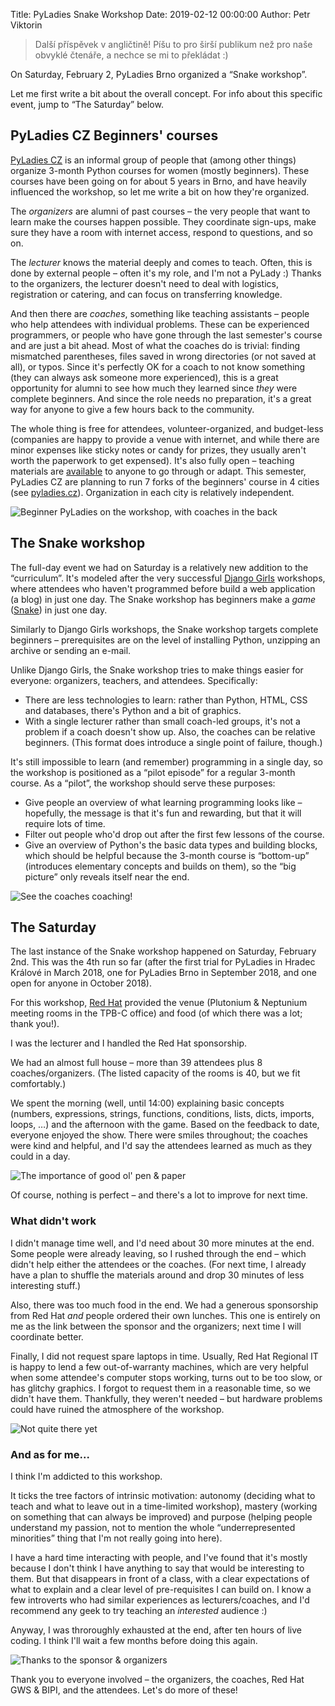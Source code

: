 Title:  PyLadies Snake Workshop
Date: 2019-02-12 00:00:00
Author: Petr Viktorin

> Další příspěvek v angličtině!
> Píšu to pro širší publikum než pro naše obvyklé čtenáře, a nechce se mi to
> překládat :)


On Saturday, February 2, PyLadies Brno organized a “Snake workshop”.

Let me first write a bit about the overall concept.
For info about this specific event, jump to “The Saturday” below.


## PyLadies CZ Beginners' courses

[PyLadies CZ](https://pyladies.cz/) is an informal group of people that (among other things) organize
3-month Python courses for women (mostly beginners).
These courses have been going on for about 5 years in Brno, and have heavily
influenced the workshop, so let me write a bit on how they're organized.

The *organizers* are alumni of past courses – the very people that want to
learn make the courses happen possible.
They coordinate sign-ups, make sure they have a room with internet access,
respond to questions, and so on.

The *lecturer* knows the material deeply and comes to teach.
Often, this is done by external people – often it's my role,
and I'm not a PyLady :)
Thanks to the organizers, the lecturer doesn't need to deal with logistics,
registration or catering, and can focus on transferring knowledge.

And then there are *coaches*, something like teaching assistants – people who
help attendees with individual problems.
These can be experienced programmers, or people who have gone through
the last semester's course and are just a bit ahead.
Most of what the coaches do is trivial: finding mismatched parentheses,
files saved in wrong directories (or not saved at all), or typos.
Since it's perfectly OK for a coach to not know something (they can always
ask someone more experienced), this is a great opportunity for alumni to
see how much they learned since *they* were complete beginners.
And since the role needs no preparation, it's a great way for anyone to give
a few hours back to the community.

The whole thing is free for attendees, volunteer-organized, and budget-less
(companies are happy to provide a venue with internet, and while there are
minor expenses like sticky notes or candy for prizes, they usually aren't
worth the paperwork to get expensed).
It's also fully open – teaching materials are [available] to anyone to go
through or adapt.
This semester, PyLadies CZ are planning to run 7 forks of the beginners' course
in 4 cities (see [pyladies.cz](https://pyladies.cz/)).
Organization in each city is relatively independent.

[available]: https://naucse.python.cz/course/pyladies/

![Beginner PyLadies on the workshop, with coaches in the back]({filename}/images/snake2019-20190202_084911.jpg)


## The Snake workshop

The full-day event we had on Saturday is a relatively new addition to the
“curriculum”.
It's modeled after the very successful [Django Girls](https://djangogirls.org/) workshops, where attendees
who haven't programmed before build a web application (a blog) in just one day.
The Snake workshop has beginners make a *game* ([Snake]) in just one day.

Similarly to Django Girls workshops, the Snake workshop targets complete
beginners – prerequisites are on the level of installing Python, unzipping
an archive or sending an e-mail.

Unlike Django Girls, the Snake workshop tries to make things easier for
everyone: organizers, teachers, and attendees. Specifically:

* There are less technologies to learn: rather than Python, HTML, CSS and
  databases, there's Python and a bit of graphics.
* With a single lecturer rather than small coach-led groups, it's not
  a problem if a coach doesn't show up.
  Also, the coaches can be relative beginners.
  (This format does introduce a single point of failure, though.)

It's still impossible to learn (and remember) programming in a single day,
so the workshop is positioned as a “pilot episode” for a regular 3-month
course.
As a “pilot”, the workshop should serve these purposes:

* Give people an overview of what learning programming looks like – hopefully,
  the message is that it's fun and rewarding, but that it will require lots
  of time.
* Filter out people who'd drop out after the first few lessons of the course.
* Give an overview of Python's the basic data types and building blocks,
  which should be helpful because the 3-month course is “bottom-up” (introduces
  elementary concepts and builds on them), so the “big picture” only reveals
  itself near the end.

[Snake]: https://en.wikipedia.org/wiki/Snake_(video_game_genre)

![See the coaches coaching!]({filename}/images/snake2019-20190202_152819.jpg)


## The Saturday

The last instance of the Snake workshop happened on Saturday, February 2nd.
This was the 4th run so far (after the first trial for PyLadies in
Hradec Králové in March 2018, one for PyLadies Brno in September
2018, and one open for anyone in October 2018).

For this workshop, [Red Hat] provided the venue (Plutonium & Neptunium meeting
rooms in the TPB-C office) and food (of which there was a lot; thank you!).

[Red Hat]: https://www.redhat.com/en/global/czech-republic

I was the lecturer and I handled the Red Hat sponsorship.

We had an almost full house – more than 39 attendees plus 8
coaches/organizers.
(The listed capacity of the rooms is 40, but we fit comfortably.)

We spent the morning (well, until 14:00) explaining basic concepts (numbers,
expressions, strings, functions, conditions, lists, dicts, imports, loops, …)
and the afternoon with the game.
Based on the feedback to date, everyone enjoyed the show.
There were smiles throughout; the coaches were kind and helpful, and I'd say
the attendees learned as much as they could in a day.

![The importance of good ol' pen & paper]({filename}/images/snake2019-20190202_162002.jpg)

Of course, nothing is perfect – and there's a lot to improve for next time.


### What didn't work

I didn't manage time well, and I'd need about 30 more minutes at the end.
Some people were already leaving, so I rushed through the end – which didn't
help either the attendees or the coaches.
(For next time, I already have a plan to shuffle the materials around and
drop 30 minutes of less interesting stuff.)

Also, there was too much food in the end.
We had a generous sponsorship from Red Hat *and* people ordered their own
lunches.
This one is entirely on me as the link between the sponsor and the organizers;
next time I will coordinate better.

Finally, I did not request spare laptops in time.
Usually, Red Hat Regional IT is happy to lend a few out-of-warranty machines,
which are very helpful when some attendee's computer stops working, turns
out to be too slow, or has glitchy graphics.
I forgot to request them in a reasonable time, so we didn't have them.
Thankfully, they weren't needed – but hardware problems could have ruined the
atmosphere of the workshop.

![Not quite there yet]({filename}/images/snake2019-20190202_173055.jpg)


### And as for me...

I think I'm addicted to this workshop.

It ticks the tree factors of intrinsic motivation: autonomy (deciding what
to teach and what to leave out in a time-limited workshop),
mastery (working on something that can always be improved) and purpose (helping
people understand my passion, not to mention the whole “underrepresented
minorities” thing that I'm not really going into here).

I have a hard time interacting with people, and I've found that it's mostly
because I don't think I have anything to say that would be interesting to them.
But that disappears in front of a class, with a clear expectations of what to
explain and a clear level of pre-requisites I can build on.
I know a few introverts who had similar experiences as lecturers/coaches,
and I'd recommend any geek to try teaching an *interested* audience :)

Anyway, I was throroughly exhausted at the end, after ten hours of live coding.
I think I'll wait a few months before doing this again.


![Thanks to the sponsor & organizers]({filename}/images/snake2019-20190202_084946.jpg)

Thank you to everyone involved – the organizers, the coaches,
Red Hat GWS & BIPI, and the attendees.
Let's do more of these!
